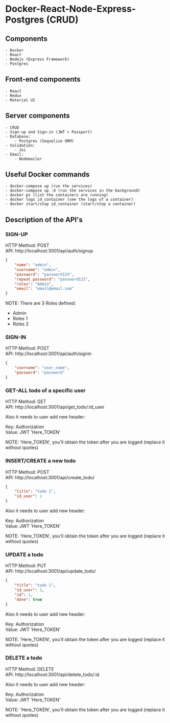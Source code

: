 # Docker-React-Node-Express-Postgres (CRUD)

## Components ##
	- Docker
	- React
	- Nodejs (Express Framework)
	- Postgres

## Front-end components ##
	- React
	- Redux
	- Material UI

## Server components ##
	- CRUD
	- Sign-up and Sign-in (JWT + Passport)
	- Database:
		- Postgres (Sequelize ORM)
	- Validation:
		- Joi
	- Email:
		- Nodemailer


## Useful Docker commands ##
	- docker-compose up (run the services)
	- docker-compose up -d (run the services in the background)
	- docker ps (list the containers are running)
	- docker logs id_container (see the logs of a container)
	- docker start/stop id_container (start/stop a container)


## Description of the API's ##
### SIGN-UP ###

HTTP Method: POST\
API: http://localhost:3001/api/auth/signup

```json
{
	"name": "admin",
	"username": "admin",
	"password": "password123",
	"repeat_password": "password123",
	"roles": "Admin",
	"email": "email@email.com"
}
```

NOTE: There are 3 Roles defined:

- Admin
- Roles 1
- Roles 2


### SIGN-IN ###

HTTP Method: POST\
API: http://localhost:3001/api/auth/signin

```json
{
	"username": "user_name",
	"password": "password"
}
```

### GET-ALL todo of a specific user ###

HTTP Method: GET\
API: http://localhost:3001/api/get_todo/:id_user

Also it needs to user add new header:

Key: Authorization\
Value: JWT 'Here_TOKEN'

NOTE: 'Here_TOKEN', you\'ll obtain the token after you are logged (replace it without quotes)


### INSERT/CREATE a new todo ###

HTTP Method: POST\
API: http://localhost:3001/api/create_todo/

```json
{
    "title": "todo 1",
    "id_user": 1
}
```

Also it needs to user add new header:

Key: Authorization\
Value: JWT 'Here_TOKEN'

NOTE: 'Here_TOKEN', you\'ll obtain the token after you are logged (replace it without quotes)


### UPDATE a todo ###

HTTP Method: PUT\
API: http://localhost:3001/api/update_todo/

```json
{
    "title": "todo 1",
    "id_user": 1,
    "id": 1,
    "done": true
}
```

Also it needs to user add new header:

Key: Authorization\
Value: JWT 'Here_TOKEN'

NOTE: 'Here_TOKEN', you\'ll obtain the token after you are logged (replace it without quotes)


### DELETE a todo ###

HTTP Method: DELETE\
API: http://localhost:3001/api/delete_todo/:id

Also it needs to user add new header:

Key: Authorization\
Value: JWT 'Here_TOKEN'

NOTE: 'Here_TOKEN', you\'ll obtain the token after you are logged (replace it without quotes)
